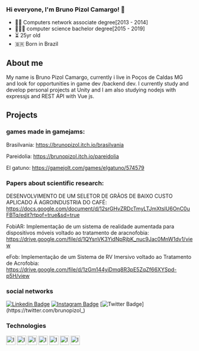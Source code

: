 ### Hi everyone, I'm Bruno Pizol Camargo! 👋

- 👨‍💻 Computers network associate degree[2013 - 2014]
- 👨🏻‍💻 computer science bachelor degree[2015 - 2019]
- ⏳ 25yr old
- 🇧🇷 Born in Brazil


## About me

My name is Bruno Pizol Camargo, currently i live in Poços de Caldas MG and look for opportunities in game dev /backend dev. I currently study and develop personal projects at Unity and I am also studying nodejs with expressjs and REST API with Vue js.


## Projects
### games made in gamejams:

Brasilvania: https://brunopizol.itch.io/brasilvania

Pareidolia: https://brunopizol.itch.io/pareidolia

El gatuno: https://gamejolt.com/games/elgatuno/574579

### Papers about scientific research:

DESENVOLVIMENTO DE UM SELETOR DE GRÃOS DE BAIXO CUSTO APLICADO Á AGROINDUSTRIA DO CAFÉ: https://docs.google.com/document/d/12srGHvZRDcTmyLTJmXtsIU6OnC0uFBTq/edit?rtpof=true&sd=true

FobiAR: Implementação de um sistema de realidade aumentada para dispositivos móveis voltado ao tratamento de aracnofobia: https://drive.google.com/file/d/1QYsnVK3YidNpRjbK_nuc9Jac0MnW1dv1/view

eFob: Implementação de um Sistema de RV Imersivo voltado ao Tratamento de Acrofobia: https://drive.google.com/file/d/1zGm144yiDmq8R3pE5ZqZf66XYSpd-p5H/view


### social networks
[![Linkedin Badge](https://img.shields.io/badge/-Linkedin-ffac33?=flat-circle&labelColor=black&logo=linkedin&logoColor=ffac33&link=https://www.linkedin.com/in/brunopizolcamargo/)](https://www.linkedin.com/in/brunopizolcamargo/) 
[![Instagram Badge](https://img.shields.io/badge/-Instagram-ffac33?style=flat-circle&labelColor=black&logo=Instagram&logoColor=ffac33&link=https://www.instagram.com/brunopizol_/)](https://www.instagram.com/brunopizol_/) 
[![Twitter Badge](https://img.shields.io/badge/-Twitter-ffac33?style=flat-circle&labelColor=black&logo=Twitter&logoColor=ffac33&link=https://twitter.com/brunopizol_)](https://twitter.com/brunopizol_)


### Technologies
<div>
  <img align="center" alt="Icon-Csharp" height="25" src="https://cdn.jsdelivr.net/gh/devicons/devicon/icons/csharp/csharp-original.svg">
  <img align="center" alt="Icon-unity" height="25" src="https://cdn.jsdelivr.net/gh/devicons/devicon/icons/unity/unity-original-wordmark.svg"/>
  <img align="center" alt="Icon-Js" height="25" src="https://cdn.jsdelivr.net/gh/devicons/devicon/icons/javascript/javascript-original.svg">
  <img align="center" alt="Icon-Python" height="25" src="https://cdn.jsdelivr.net/gh/devicons/devicon/icons/python/python-original-wordmark.svg">
 <img align="center" alt="Icon-Express" height="25" src="https://cdn.jsdelivr.net/gh/devicons/devicon/icons/express/express-original-wordmark.svg">
  <img align="center" alt="Icon-Nodejs" height="25" src="https://cdn.jsdelivr.net/gh/devicons/devicon/icons/nodejs/nodejs-original-wordmark.svg">
  <img align="center" alt="Icon-MySQL" height="25" src="https://cdn.jsdelivr.net/gh/devicons/devicon/icons/mysql/mysql-plain.svg">
</div>
